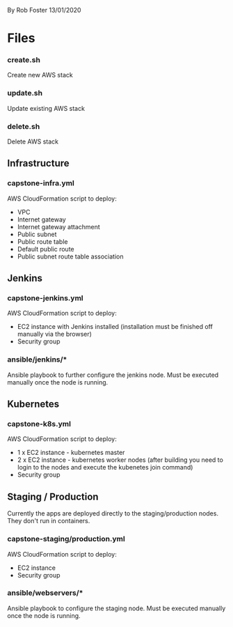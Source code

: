 By Rob Foster 13/01/2020

# Files

### create.sh
Create new AWS stack

### update.sh
Update existing AWS stack

### delete.sh
Delete AWS stack

## Infrastructure

### capstone-infra.yml
AWS CloudFormation script to deploy:
- VPC
- Internet gateway
- Internet gateway attachment
- Public subnet
- Public route table
- Default public route
- Public subnet route table association

## Jenkins

### capstone-jenkins.yml
AWS CloudFormation script to deploy:
- EC2 instance with Jenkins installed (installation must be finished off manually via the browser)
- Security group

### ansible/jenkins/*
Ansible playbook to further configure the jenkins node. Must be executed manually once the node is running.

## Kubernetes

### capstone-k8s.yml
AWS CloudFormation script to deploy:
- 1 x EC2 instance - kubernetes master
- 2 x EC2 instance - kubernetes worker nodes (after building you need to login to the nodes and execute the kubenetes join command)
- Security group

## Staging / Production
Currently the apps are deployed directly to the staging/production nodes. They don't run in containers.

### capstone-staging/production.yml 
AWS CloudFormation script to deploy:
- EC2 instance
- Security group

### ansible/webservers/*
Ansible playbook to configure the staging node. Must be executed manually once the node is running.
